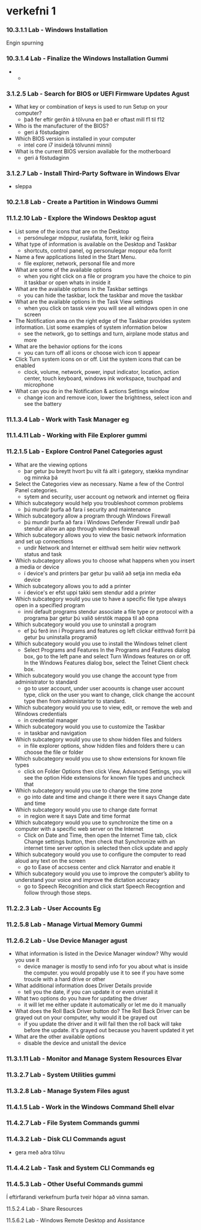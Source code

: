 # verkefni 1

### 10.3.1.1 Lab - Windows Installation

Engin spurning
### 10.3.1.4 Lab - Finalize the Windows Installation Gummi
* 
  * 

### 3.1.2.5 Lab - Search for BIOS or UEFI Firmware Updates Agust
* What key or combination of keys is used to run Setup on your computer?
  * það fer eftir gerðin á tölvuna en það er oftast mill f1 til f12
* Who is the manufacturer of the BIOS?
  *  geri á föstudaginn
* Which BIOS version is installed in your computer
  * intel core i7 inside(á tölvunni minni)
* What is the current BIOS version available for the motherboard
  * geri á föstudaginn

### 3.1.2.7 Lab - Install Third-Party Software in Windows Elvar
* sleppa 

### 10.2.1.8 Lab - Create a Partition in Windows Gummi

### 11.1.2.10 Lab - Explore the Windows Desktop agust
* List some of the icons that are on the Desktop
  * persónulegar möppur, ruslafata, forrit, leikir og  fleira
* What type of information is available on the Desktop and Taskbar
  * shortcuts, control panel, og personulegar moppur eða forrit
* Name a few applications listed in the Start Menu.
  * file explorer, network, personal file and more
* What are some of the available options
  * when you right click on a file or program you have the choice to pin it taskbar or open whats in inside it
* What are the available options in the Taskbar settings
  *  you can hide the taskbar, lock the taskbar and move the taskbar
* What are the available options in the Task View settings
  * when you click on tassk view you will see all windows open in one screen
* The Notification area on the right edge of the Taskbar provides system information.
List some examples of system information below
  * see the network, go to settings and turn, airplane mode status and more
* What are the behavior options for the icons
  * you can turn off all icons or choose wich icon ti appear
* Click Turn system icons on or off. List the system icons that can be enabled
  * clock, volume, network, power, input indicator, location, action center, touch keyboard, windows ink workspace, touchpad and microphone
* What can you do in the Notification & actions Settings window
  * change icon and remove icon, lower the brightness, select icon and see the battery

### 11.1.3.4 Lab - Work with Task Manager eg

### 11.1.4.11 Lab - Working with File Explorer gummi

### 11.2.1.5 Lab - Explore Control Panel Categories agust
 * What are the viewing options
   * þar getur þu breytt hvort þu vilt fá allt i gategory, stækka myndinar og minnka þá
 * Select the Categories view as necessary.
Name a few of the Control Panel categories.
   * sytem and security, user account og network and internet og fleira
 * Which subcategory would help you troubleshoot common problems
   * þú mundir þurfa að fara í security and maintenance
 * Which subcategory allow a program through Windows Firewall
   * þú mundir þurfa að fara í Windows Defender Firewall undir það stendur allow an app through windows firewall
 * Which subcategory allows you to view the basic network information and set up connections
   * undir Network and Internet er eitthvað sem heitir wiev nettwork status and task
 * Which subcategory allows you to choose what happens when you insert a media or device
   * í device's and printers þar getur þu valið að setja inn media eða device
 * Which subcategory allows you to add a printer
   * í device's er efst uppi takki sem stendur add a printer 
 * Which subcategory would you use to have a specific file type always open in a specified program
   * inní default programs stendur associate a file type or protocol with a programa þar getur þú valið sérstök mappa til að opna
 * Which subcategory would you use to uninstall a program
   * ef þú ferð inn í Programs and features og left clickar eitthvað forrit þá getur þu uninstalla programið
 * Which subcategory would you use to install the Windows telnet client
   * Select Programs and Features In the Programs and Features dialog box, go to the left pane and select Turn Windows features on or off.
In the Windows Features dialog box, select the Telnet Client check box.
 * Which subcategory would you use change the account type from administrator to standard
   * go to user account, under user acoounts is change user account type, click on the user you want to change, click change the account type then from administartor to standard.
 * Which subcategory would you use to view, edit, or remove the web and Windows credentials
   * in credential manager
 * Which subcategory would you use to customize the Taskbar
   * in taskbar and navigation
 * Which subcategory would you use to show hidden files and folders
   * in file explorer options, show hidden files and folders there u can choose the file or folder
 * Which subcategory would you use to show extensions for known file types
   * click on Folder Options then click View, Advanced Settings, you will see the option Hide extensions for known file types and uncheck that
 * Which subcategory would you use to change the time zone
   * go into date and time and change it there were it says Change date and time
 * Which subcategory would you use to change date format
   * in region were it says Date and time format
 * Which subcategory would you use to synchronize the time on a computer with a specific web server on the
Internet
   * Click on Date and Time, then open the Internet Time tab, click Change settings button, then check that Synchronize with an internet time server option is selected then click update and apply
 * Which subcategory would you use to configure the computer to read aloud any text on the screen
   * go to Ease of accsess center and click Narrator and enable it
 * Which subcategory would you use to improve the computer’s ability to understand your voice and improve the dictation accuracy
   * go to Speech Recognition and click start Speech Recogntion and follow through those steps.

### 11.2.2.3 Lab - User Accounts Eg

### 11.2.5.8 Lab - Manage Virtual Memory Gummi

### 11.2.6.2 Lab - Use Device Manager agust
* What information is listed in the Device Manager window? Why would you use it
  * device manager is mostly to send info for you about what is inside the computer. you would propably use it to see if you have some troucle with a hard drive or other
* What additional information does Driver Details provide
  * tell you the date, if you can update it or even unistall it
* What two options do you have for updating the driver
  * it will let me either update it automatically or let me do it manually
* What does the Roll Back Driver button do? The Roll Back Driver can be grayed out on your computer,
why would it be grayed out
  * if you update the driver and it will fail then the roll back will take before the update. it's grayed out because you havent updated it yet
* What are the other available options
  * disable the device and unistall the device


### 11.3.1.11 Lab - Monitor and Manage System Resources Elvar

### 11.3.2.7 Lab - System Utilities gummi

### 11.3.2.8 Lab - Manage System Files agust

### 11.4.1.5 Lab - Work in the Windows Command Shell elvar

### 11.4.2.7 Lab - File System Commands gummi

### 11.4.3.2 Lab - Disk CLI Commands agust
 * gera með aðra tölvu

### 11.4.4.2 Lab - Task and System CLI Commands eg

### 11.4.5.3 Lab - Other Useful Commands gummi

Í eftirfarandi verkefnum þurfa tveir hópar að vinna saman.

11.5.2.4 Lab - Share Resources

11.5.6.2 Lab - Windows Remote Desktop and Assistance
